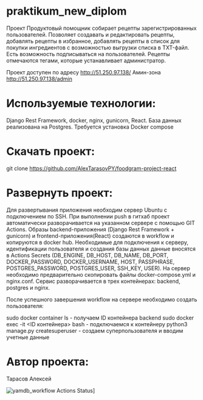 # praktikum_new_diplom

Проект Продуктовый помощник собирает рецепты зарегистрированных пользователей.
Позволяет создавать и редактировать рецепты, добавлять рецепты в избранное, добавлять рецепты в список для покупки ингредиентов с возможностью выгрузки списка в TXT-файл.
Есть возможность подписываться на пользователей.
Рецепты отмечаются тегами, которые устанавливает администратор.

Проект доступен по адресу http://51.250.97.138/
Амин-зона http://51.250.97.138/admin


# Используемые технологии:
Django Rest Framework, docker, nginx, gunicorn, React.
База данных реализована на Postgres.
Требуется установка Docker compose

# Скачать проект:
git clone https://github.com/AlexTarasovPY/foodgram-project-react
# Развернуть проект:
Для развертывания приложения необходим сервер Ubuntu с подключением по SSH.
При выполнении push в гитхаб проект автоматически разворачивается на указанном сервере c помощью GIT Actions.
Образы backend-приложения (Django Rest Framework + gunicorn) и frontend-приложения(React) создаются в workflow и копируются в docker hub.
Необходимые для подключения к серверу, идентификации пользователя и создания базы данных данные вносятся в Actions Secrets (DB_ENGINE, DB_HOST, DB_NAME, DB_PORT, DOCKER_PASSWORD, DOCKER_USERNAME, HOST, PASSPHRASE, POSTGRES_PASSWORD, POSTGRES_USER, SSH_KEY, USER).
На сервер необходимо предварительно скопировать файлы docker-compose.yml и nginx.conf.
Сервис разворачивается в трех контейнерах: backend, postgres и nginx.

После успешного завершения workflow на сервере необходимо создать пользователя:

sudo docker container ls - получаем ID контейнера backend
sudo docker exec -it <ID контейнера> bash - подключаемся к контейнеру
python3 manage.py createsuperuser - создаем суперпользователя и вводим учетные данные


# Автор проекта:
Тарасов Алексей

![yamdb_workflow Actions Status](https://github.com/AlexTarasovPY/foodgram-project-react/actions/workflows/main.yml/badge.svg)]
